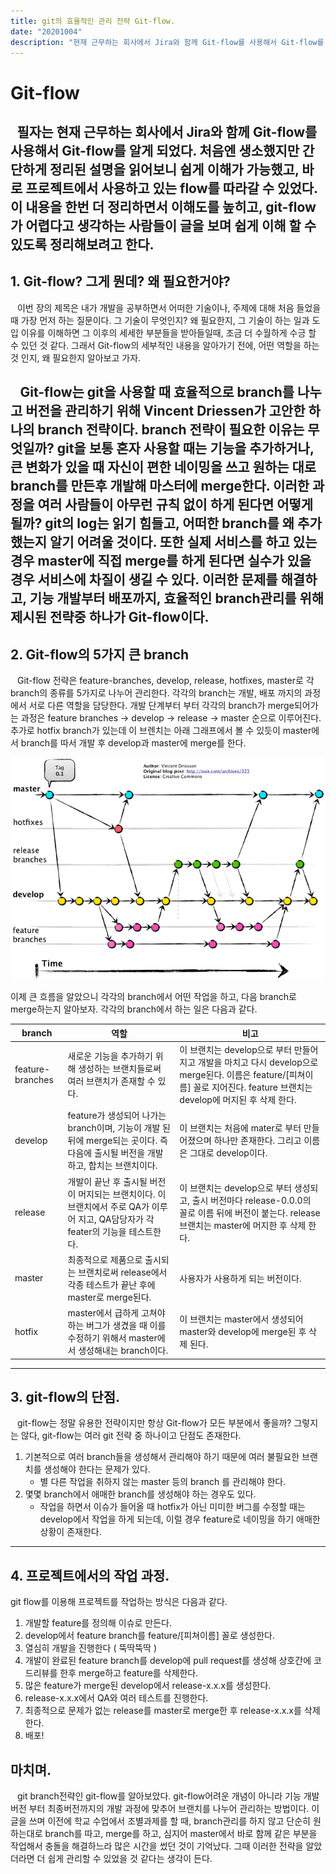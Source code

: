 ```yaml
---
title: git의 효율적인 관리 전략 Git-flow.
date: "20201004"
description: "현재 근무하는 회사에서 Jira와 함께 Git-flow를 사용해서 Git-flow를 알게 되었는데, 개념을 정리해보며 함께 이해도를 높혀보자!"
---
```


# Git-flow
 &ensp;필자는 현재 근무하는 회사에서 Jira와 함께 Git-flow를 사용해서 Git-flow를 알게 되었다. 처음엔 생소했지만 간단하게 정리된 설명을 읽어보니 쉽게 이해가 가능했고, 바로 프로젝트에서 사용하고 있는 flow를 따라갈 수 있었다. 이 내용을 한번 더 정리하면서 이해도를 높히고, git-flow가 어렵다고 생각하는 사람들이 글을 보며 쉽게 이해 할 수 있도록 정리해보려고 한다. 
 ---

## 1. Git-flow? 그게 뭔데? 왜 필요한거야?
 &ensp; 이번 장의 제목은 내가 개발을 공부하면서 어떠한 기술이나, 주제에 대해 처음 들었을 때 가장 먼저 하는 질문이다. 그 기술이 무엇인지? 왜 필요한지, 그  기술이 하는 일과 도입 이유를 이해하면 그 이후의 세세한 부분들을 받아들일때, 조금 더 수월하게 수긍 할 수 있던 것 같다. 그래서 Git-flow의 세부적인 내용을 알아가기 전에, 어떤 역할을 하는 것 인지, 왜 필요한지 알아보고 가자. 
 
 &ensp; Git-flow는  git을 사용할 때 효율적으로 branch를 나누고 버전을 관리하기 위해 Vincent Driessen가 고안한 하나의 branch 전략이다. branch 전략이 필요한 이유는 무엇일까? git을 보통 혼자 사용할 때는 기능을 추가하거나, 큰 변화가 있을 때 자신이 편한 네이밍을 쓰고 원하는 대로 branch를 만든후 개발해 마스터에 merge한다. 이러한 과정을 여러 사람들이 아무런 규칙 없이 하게 된다면 어떻게 될까? git의 log는 읽기 힘들고, 어떠한 branch를 왜 추가했는지 알기 어려울 것이다. 또한 실제 서비스를 하고 있는 경우 master에 직접 merge를 하게 된다면 실수가 있을 경우 서비스에 차질이 생길 수 있다. 이러한 문제를 해결하고, 기능 개발부터 배포까지, 효율적인 branch관리를 위해 제시된 전략중 하나가 Git-flow이다. 
 ---

## 2. Git-flow의 5가지 큰 branch
 &ensp; Git-flow 전략은 feature-branches, develop, release, hotfixes, master로 각 branch의 종류를 5가지로 나누어 관리한다. 각각의 branch는 개발, 배포 까지의 과정에서 서로 다른 역할을 담당한다. 개발 단계부터 부터 각각의 branch가 merge되어가는 과정은 feature branches -> develop -> release -> master 순으로 이루어진다. 추가로 hotfix branch가 있는데 이 브렌치는 아래 그래프에서 볼 수 있듯이 master에서 branch를 따서 개발 후 develop과 master에 merge를 한다.  
 
  ![git](../assets/git-flow.png)

이제 큰 흐름을 알았으니 각각의 branch에서 어떤 작업을 하고, 다음 branch로 merge하는지 알아보자. 각각의 branch에서 하는 일은 다음과 같다.

| branch | 역할 | 비고 |
|--------|------|-------|
| feature-branches | 새로운 기능을 추가하기 위해 생성하는 브랜치들로써 여러 브랜치가 존재할 수 있다. | 이 브랜치는 develop으로 부터 만들어지고 개발을 마치고 다시 develop으로 merge된다. 이름은 feature/[피쳐이름] 꼴로 지어진다. feature 브랜치는 develop에 머지된 후 삭제 한다. |
|develop|feature가 생성되어 나가는 branch이며, 기능이 개발 된 뒤에 merge되는 곳이다. 즉 다음에 출시될 버전을 개발하고, 합치는 브랜치이다.| 이 브랜치는 처음에 mater로 부터 만들어졌으며 하나만 존재한다. 그리고 이름은 그대로 develop이다. |
|release|개발이 끝난 후 출시될 버전이 머지되는 브랜치이다. 이 브랜치에서 주로 QA가 이루어 지고, QA담당자가 각 feater의 기능을 테스트한다.  | 이 브랜치는 develop으로 부터 생성되고, 출시 버전마다 release-0.0.0의 꼴로 이름 뒤에 버전이 붙는다.  release 브랜치는 master에 머지한 후 삭제 한다. |
|master| 최종적으로 제품으로 출시되는 브랜치로써 release에서 각종 테스트가 끝난 후에 master로 merge된다. |사용자가 사용하게 되는 버전이다.|
|hotfix|master에서 급하게 고쳐야 하는 버그가 생겼을 때 이를 수정하기 위해서 master에서 생성해내는 branch이다. |이 브랜치는 master에서 생성되어 master와 develop에 merge된 후 삭제 된다.|

 
---
## 3. git-flow의 단점.
 &ensp; git-flow는 정말 유용한 전략이지만 항상 Git-flow가 모든 부분에서 좋을까? 그렇지는 않다, git-flow는 여러 git 전략 중 하나이고 단점도 존재한다.
 1. 기본적으로 여러 branch들을 생성해서 관리해야 하기 때문에 여러 불필요한 브랜치를 생성해야 한다는 문제가 있다.
    * 별 다른 작업을 취하지 않는 master 등의 branch 를 관리해야 한다.
 2. 몇몇 branch에서 애매한 branch를 생성해야 하는 경우도 있다.
    * 작업을 하면서 이슈가 들어올 때 hotfix가 아닌 미미한 버그를 수정할 때는 develop에서 작업을 하게 되는데, 이럴 경우 feature로 네이밍을 하기 애매한 상황이 존재한다.

---
## 4. 프로젝트에서의 작업 과정.

git flow를 이용해 프로젝트를 작업하는 방식은 다음과 같다. 

1. 개발할 feature를 정의해 이슈로 만든다. 
2. develop에서 feature branch를 feature/[피쳐이름] 꼴로 생성한다. 
3. 열심히 개발을 진행한다 ( 뚝딱뚝딱 )
4. 개발이 완료된 feature branch를 develop에 pull request를 생성해 상호간에 코드리뷰를 한후 merge하고 feature를 삭제한다.
5. 많은 feature가 merge된 develop에서 release-x.x.x를 생성한다. 
6. release-x.x.x에서 QA와 여러 테스트를 진행한다.
7. 최종적으로 문제가 없는 release를 master로 merge한 후 release-x.x.x를 삭제한다.
8. 배포!

## 마치며.

&ensp; git branch전략인 git-flow를 알아보았다. git-flow어려운 개념이 아니라 기능 개발버전 부터 최종버전까지의 개발 과정에 맞추어 브랜치를 나누어 관리하는 방법이다. 
이 글을 쓰며 이전에 학교 수업에서 조별과제를 할 때, branch관리를 하지 않고 단순히 원하는대로 branch를 따고, merge를 하고, 심지어 master에서 바로 함께 같은 부분을 작업해서 충돌을 해결하느라 많은 시간을 썼던 것이 기억났다. 그때 이러한 전략을 알았더라면 더 쉽게 관리할 수 있었을 것 같다는 생각이 든다.   

 